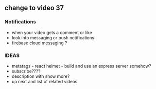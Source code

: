 ## change to video 37

### Notifications 
- when your video gets a comment or like
- look into messaging or push notifications
- firebase cloud messaging ?

### IDEAS
- metatags - react helmet - build and use an express server somehow?
- subscribe????
- description with show more?
- up next and list of related videos




